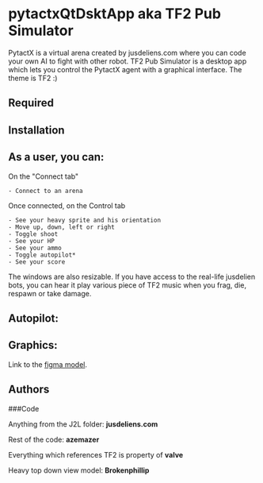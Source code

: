 # pytactxQtDsktApp aka TF2 Pub Simulator

PytactX is a virtual arena created by jusdeliens.com where you can code your own AI to fight with other robot.
TF2 Pub Simulator is a desktop app which lets you control the PytactX agent with a graphical interface. The theme is TF2 :)

## Required

## Installation

## As a user, you can:

On the "Connect tab"

    - Connect to an arena

Once connected, on the Control tab

    - See your heavy sprite and his orientation
    - Move up, down, left or right
    - Toggle shoot
    - See your HP
    - See your ammo
    - Toggle autopilot*
    - See your score

The windows are also resizable.
If you have access to the real-life jusdelien bots, you can hear it play various piece of TF2 music when you frag, die, respawn or take damage.

## Autopilot:


## Graphics:

Link to the [figma model](http://www.figma.com/file/vrtPgi1lMvBhYUB0aIbdb9/Untitled?type=design&amp;node-id=0%3A1&amp;t=xdE9ul4PewLjq9gt-1).

## Authors

###Code

Anything from the J2L folder: **jusdeliens.com**

Rest of the code: **azemazer**

Everything which references TF2 is property of **valve**

Heavy top down view model: **Brokenphillip**
